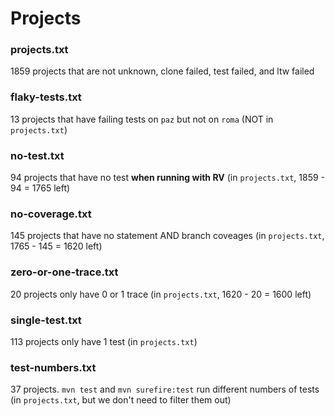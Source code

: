 # Projects

### projects.txt
1859 projects that are not unknown, clone failed, test failed, and ltw failed

### flaky-tests.txt
13 projects that have failing tests on `paz` but not on `roma`
(NOT in `projects.txt`)

### no-test.txt
94 projects that have no test **when running with RV**
(in `projects.txt`, 1859 - 94 = 1765 left)

### no-coverage.txt
145 projects that have no statement AND branch coveages
(in `projects.txt`, 1765 - 145 = 1620 left)

### zero-or-one-trace.txt
20 projects only have 0 or 1 trace
(in `projects.txt`, 1620 - 20 = 1600 left)

### single-test.txt
113 projects only have 1 test
(in `projects.txt`)

### test-numbers.txt
37 projects. `mvn test` and `mvn surefire:test` run different numbers of tests
(in `projects.txt`, but we don't need to filter them out)
